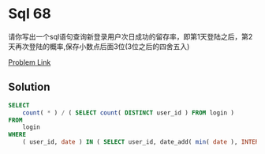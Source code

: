 # Sql 68

请你写出一个sql语句查询新登录用户次日成功的留存率，即第1天登陆之后，第2天再次登陆的概率,保存小数点后面3位(3位之后的四舍五入)

[Problem Link](https://www.nowcoder.com/practice/16d41af206cd4066a06a3a0aa585ad3d?tpId=82&rp=1&ru=%2Fta%2Fsql&qru=%2Fta%2Fsql%2Fquestion-ranking)

## Solution

```sql
SELECT
	count( * ) / ( SELECT count( DISTINCT user_id ) FROM login )
FROM
	login
WHERE
	( user_id, date ) IN ( SELECT user_id, date_add( min( date ), INTERVAL 1 DAY ) FROM login GROUP BY user_id )
```